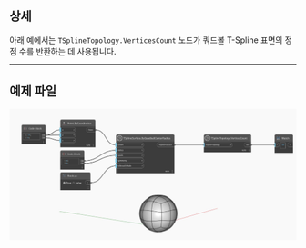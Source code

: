 <!--- Autodesk.DesignScript.Geometry.TSpline.TSplineTopology.VerticesCount --->
<!--- OUBDJTXQVGIEZZTOCO3QDFCDT73JUQD54U6YYFBJZUKZDZEYPYKA --->
## 상세
아래 예에서는 `TSplineTopology.VerticesCount` 노드가 쿼드볼 T-Spline 표면의 정점 수를 반환하는 데 사용됩니다.
___
## 예제 파일

![TSplineTopology.VerticesCount](./OUBDJTXQVGIEZZTOCO3QDFCDT73JUQD54U6YYFBJZUKZDZEYPYKA_img.jpg)
